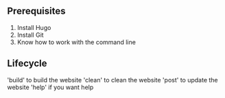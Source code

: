 ## Prerequisites
1. Install Hugo
2. Install Git
3. Know how to work with the command line

## Lifecycle

'build' to build the website
'clean' to clean the website
'post' to update the website
'help' if you want help
